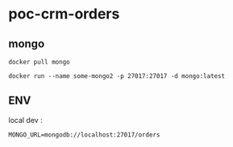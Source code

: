 # poc-crm-orders

## mongo

`docker pull mongo`

`docker run --name some-mongo2 -p 27017:27017 -d mongo:latest`

## ENV

local dev : 

`MONGO_URL=mongodb://localhost:27017/orders`